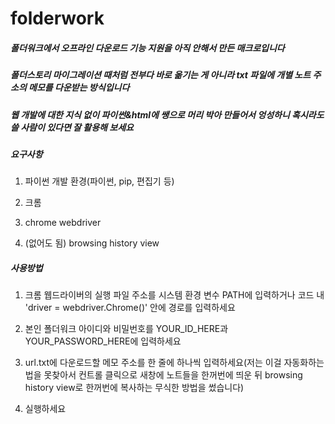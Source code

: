 # folderwork

##### 폴더워크에서 오프라인 다운로드 기능 지원을 아직 안해서 만든 매크로입니다

##### 폴더스토리 마이그레이션 때처럼 전부다 바로 옮기는 게 아니라 txt 파일에 개별 노트 주소의 메모를 다운받는 방식입니다

##### 웹 개발에 대한 지식 없이 파이썬&html에 쌩으로 머리 박아 만들어서 엉성하니 혹시라도 쓸 사람이 있다면 잘 활용해 보세요


##### 요구사항

1. 파이썬 개발 환경(파이썬, pip, 편집기 등)

2. 크롬

3. chrome webdriver

4. (없어도 됨) browsing history view

##### 사용방법

1. 크롬 웹드라이버의 실행 파일 주소를 시스템 환경 변수 PATH에 입력하거나 코드 내 'driver = webdriver.Chrome()' 안에 경로를 입력하세요
   
2. 본인 폴더워크 아이디와 비밀번호를 YOUR_ID_HERE과 YOUR_PASSWORD_HERE에 입력하세요

3. url.txt에 다운로드할 메모 주소를 한 줄에 하나씩 입력하세요(저는 이걸 자동화하는 법을 못찾아서 컨트롤 클릭으로 새창에 노트들을 한꺼번에 띄운 뒤 browsing history view로 한꺼번에 복사하는 무식한 방법을 썼습니다)

4. 실행하세요

